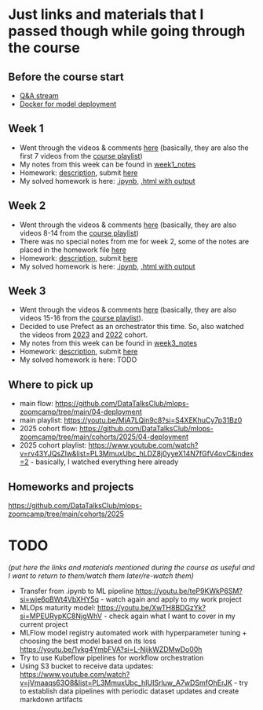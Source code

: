 # Just links and materials that I passed though while going through the course

## Before the course start

* [Q&A stream](https://www.youtube.com/watch?v=rv43YJQsZIw)
* [Docker for model deployment](https://youtu.be/wAtyYZ6zvAs?si=qAk2j6gwMsrQiboT)

## Week 1

* Went through the videos & comments [here](https://github.com/DataTalksClub/mlops-zoomcamp/tree/main/01-intro) (basically, they are also the first 7 videos from the [course playlist](https://www.youtube.com/playlist?list=PL3MmuxUbc_hIUISrluw_A7wDSmfOhErJK))
* My notes from this week can be found in [week1_notes](week1_notes.md)
* Homework: [description](https://github.com/DataTalksClub/mlops-zoomcamp/blob/main/cohorts/2025/01-intro/homework.md), submit [here](https://courses.datatalks.club/mlops-zoomcamp-2025/homework/hw1)
* My solved homework is here: [.ipynb](week1_homework.ipynb), [.html with output](week1_homework.html)

## Week 2

* Went through the videos & comments [here](https://github.com/DataTalksClub/mlops-zoomcamp/tree/main/02-experiment-tracking) (basically, they are also videos 8-14 from the [course playlist](https://www.youtube.com/playlist?list=PL3MmuxUbc_hIUISrluw_A7wDSmfOhErJK))
* There was no special notes from me for week 2, some of the notes are placed in the homework file [here](week2_homework.ipynb)
* Homework: [description](https://github.com/DataTalksClub/mlops-zoomcamp/blob/main/cohorts/2025/02-experiment-tracking/homework.md), submit [here](https://courses.datatalks.club/mlops-zoomcamp-2025/homework/hw2)
* My solved homework is here: [.ipynb](week2_homework.ipynb), [.html with output](week2_homework.html)

## Week 3

* Went through the videos & comments [here](https://github.com/DataTalksClub/mlops-zoomcamp/tree/main/03-orchestration) (basically, they are also videos 15-16 from the [course playlist](https://www.youtube.com/playlist?list=PL3MmuxUbc_hIUISrluw_A7wDSmfOhErJK)).
* Decided to use Prefect as an orchestrator this time. So, also watched the videos from [2023](https://github.com/DataTalksClub/mlops-zoomcamp/tree/main/cohorts/2023/03-orchestration/prefect) and [2022](https://github.com/DataTalksClub/mlops-zoomcamp/tree/main/cohorts/2022/03-orchestration) cohort.
* My notes from this week can be found in [week3_notes](week3_notes.md)
* Homework: [description](https://github.com/DataTalksClub/mlops-zoomcamp/blob/main/cohorts/2025/03-orchestration/homework.md), submit [here](https://courses.datatalks.club/mlops-zoomcamp-2025/homework/hw3)
* My solved homework is here: TODO

## Where to pick up

* main flow: https://github.com/DataTalksClub/mlops-zoomcamp/tree/main/04-deployment
* main playlist: https://youtu.be/MiA7LQin9c8?si=S4XEKhuCy7p31Bz0
* 2025 cohort flow: https://github.com/DataTalksClub/mlops-zoomcamp/tree/main/cohorts/2025/04-deployment
* 2025 cohort playlist: https://www.youtube.com/watch?v=rv43YJQsZIw&list=PL3MmuxUbc_hLDZ8j0yyeX14N7fGfV4ovC&index=2 - basically, I watched everything here already

## Homeworks and projects

https://github.com/DataTalksClub/mlops-zoomcamp/tree/main/cohorts/2025


# TODO

_(put here the links and materials mentioned during the course as useful and I want to return to them/watch them later/re-watch them)_

* Transfer from .ipynb to ML pipeline https://youtu.be/teP9KWkP6SM?si=wje6pBWt4VbXHY5q - watch again and apply to my work project
* MLOps maturity model: https://youtu.be/XwTH8BDGzYk?si=MPEURypKC8NjgWhV - check again what I want to cover in my current project
* MLFlow model registry automated work with hyperparameter tuning + choosing the best model based on its loss https://youtu.be/1ykg4YmbFVA?si=L-NijkWZDMwDo00h
* Try to use Kubeflow pipelines for workflow orchestration
* Using S3 bucket to receive data updates: https://www.youtube.com/watch?v=jVmaaqs63O8&list=PL3MmuxUbc_hIUISrluw_A7wDSmfOhErJK - try to establish data pipelines with periodic dataset updates and create markdown artifacts
